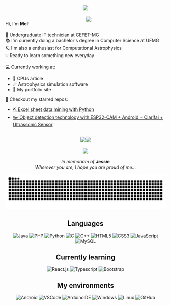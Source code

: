 <div align=center>
<img src= "https://ioppublishing.org/wp-content/uploads/2020/09/NASA-banner-1800x622-1.jpg"/>
</div>
<br>
<img min-width="100px" max-width="250px" width="250px" align="right" src="https://quotes-github-readme.vercel.app/api?quote=Remember%20to%20look%20up%20at%20the%20stars%20and%20not%20down%20at%20your%20feet&type=vertical&author=Stephen%20Hawking&theme=chartreuse-dark"/>
<p align=left>Hi, I'm <strong>Mel</strong>!<br><br>📘 Undergraduate IT technician at CEFET-MG<br>📚 I'm currently doing a bachelor's degree in Computer Science at UFMG<br>🪐 I'm also a enthusiast for Computational Astrophysics<br>💡 Ready to learn something new everyday<br><br>💻 Currently working at:
<ul>
  <li>📃 CPUs article</li>
  <li>☄ Astrophysics simulation software</li>
  <li>🚀 My portfolio site</li>
</ul>
📌 Checkout my starred repos:
<ul>
  <li><a href = "https://github.com/jumpingnebulas/Excel-sheet-data-mining-with-Python">⛏ Excel sheet data mining with Python</a></li>
  <li><a href = "https://github.com/LoiraDoTchan/TCC--Tecnologia-assistiva-para-cegos" >👓 Object detection technology with ESP32-CAM + Android + Clarifai + Ultrassonic Sensor</a></li>
</ul>
</p><br>

<div align = center>
  <img loading="lazy" height="150em" src="https://github-readme-stats.vercel.app/api/top-langs/?username=jumpingnebulas&layout=compact&langs_count=7&theme=chartreuse-dark&hide_border=true&hide=portugol"/><img loading="lazy" height="150em" src="https://github-readme-stats.vercel.app/api?username=jumpingnebulas&show_icons=true&theme=chartreuse-dark&include_all_commits=true&count_private=true&hide_border=true&rank_icon=github&hide=issues"/><br><br>
  <img width="150em" min-widht="150em" max-width= "150em" src="https://raw.githubusercontent.com/jumpingnebulas/jumpingnebulas/main/images/jessie.jpg"/><p><em>In memoriam of <strong>Jessie</strong><br>Wherever you are, I hope you are proud of me...</em></p>
  
  <picture>
    <source width = "700em" media="(prefers-color-scheme: dark)" srcset="https://raw.githubusercontent.com/jumpingnebulas/jumpingnebulas/output/github-contribution-grid-snake-dark.svg">
    <img width = "700em" alt="github contribution grid snake animation" src="https://raw.githubusercontent.com/jumpingnebulas/jumpingnebulas/output/github-contribution-grid-snake.svg">
  </picture>
</div>

<h2 align=center>Languages</h2>
<div align="center">

  ![Java](https://img.shields.io/badge/java-%23ED8B00.svg?style=for-the-badge&logo=openjdk&logoColor=white)
  ![PHP](https://img.shields.io/badge/php-%23777BB4.svg?style=for-the-badge&logo=php&logoColor=white)
  ![Python](https://img.shields.io/badge/Python-3776AB?style=for-the-badge&logo=python&logoColor=white)
  ![C](https://img.shields.io/badge/c-%2300599C.svg?style=for-the-badge&logo=c&logoColor=white)
  ![C++](https://img.shields.io/badge/c++-%2300599C.svg?style=for-the-badge&logo=c%2B%2B&logoColor=white)
  ![HTML5](https://img.shields.io/badge/html5-%23E34F26.svg?style=for-the-badge&logo=html5&logoColor=white)
  ![CSS3](https://img.shields.io/badge/css3-%231572B6.svg?style=for-the-badge&logo=css3&logoColor=white)
  ![JavaScript](https://img.shields.io/badge/JavaScript-F7DF1E?style=for-the-badge&logo=javascript&logoColor=black)
  ![MySQL](https://img.shields.io/badge/mysql-4479A1.svg?style=for-the-badge&logo=mysql&logoColor=white)
  
</div>

<h2 align=center>Currently learning</h2>
<div align="center">
  
  ![React.js](https://img.shields.io/badge/-ReactJs-61DAFB?logo=react&logoColor=white&style=for-the-badge)
  ![Typescript](https://img.shields.io/badge/TypeScript-3178C6?style=for-the-badge&logo=typescript&logoColor=white)
  ![Bootstrap](https://img.shields.io/badge/Bootstrap-563D7C?style=for-the-badge&logo=bootstrap&logoColor=white)
  
</div>

<h2 align=center>My environments</h2>
<div align="center">
  
  ![Android](https://img.shields.io/badge/Android-3DDC84?style=for-the-badge&logo=Android&logoColor=white)
  ![VSCode](https://img.shields.io/badge/Visual%20Studio%20Code-007ACC?logo=visual-studio-code&logoColor=fff&style=for-the-badge)
  ![ArduinoIDE](https://img.shields.io/badge/Arduino-00878F?logo=arduino&logoColor=fff&style=for-the-badge)
  ![Windows](https://img.shields.io/badge/Windows-0078D6?style=for-the-badge&logo=windows&logoColor=white)
  ![Linux](https://img.shields.io/badge/Linux-48B9C7?style=for-the-badge&logo=linux&logoColor=white)
  ![GitHub](https://img.shields.io/badge/github-%23121011.svg?style=for-the-badge&logo=github&logoColor=white)
  
</div>




